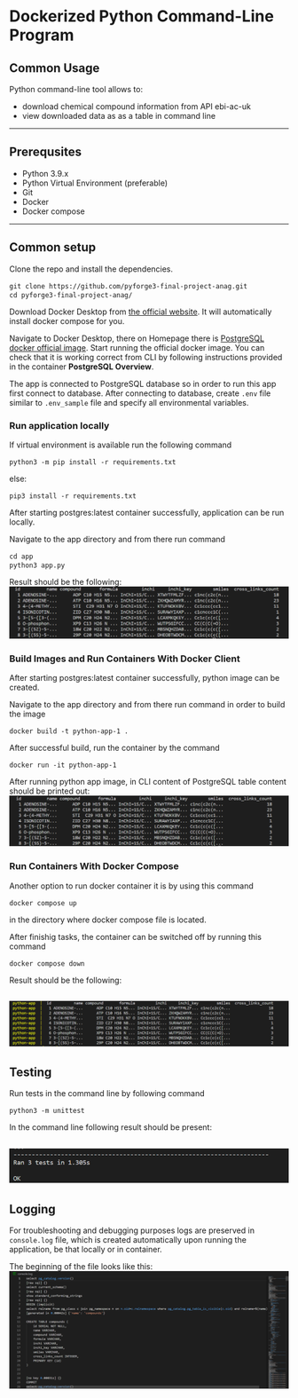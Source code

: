 # Dockerized Python Command-Line Program

## Common Usage
Python command-line tool allows to:
- download chemical compound information from API ebi-ac-uk
- view downloaded data as as a table in command line

---
## Prerequsites
- Python 3.9.x
- Python Virtual Environment (preferable)
- Git
- Docker
- Docker compose
---
## Common setup
Clone the repo and install the dependencies.
```
git clone https://github.com/pyforge3-final-project-anag.git
cd pyforge3-final-project-anag/
```

Download Docker Desktop from [the official website](https://docs.docker.com/desktop/). It will automatically install docker compose for you.

Navigate to Docker Desktop, there on Homepage there is [PostgreSQL docker official image](https://hub.docker.com/_/postgres).
Start running the official docker image.
You can check that it is working correct from CLI by following instructions provided in the container **PostgreSQL Overview**. 

The app is connected to PostgreSQL database so in order to run this app first connect to database. After connecting to database, create `.env` file similar to `.env_sample` file and specify all environmental variables.

### Run application locally

If virtual environment is available run the following command

```
python3 -m pip install -r requirements.txt
```

else:
```
pip3 install -r requirements.txt
```

After starting postgres:latest container successfully, application can be run locally. 

Navigate to the app directory and from there run command
```
cd app
python3 app.py
```

Result should be the following:
![executed_test_cases](__screenshots\local_run.png?raw=true "Title")

### Build Images and Run Containers With Docker Client

After starting postgres:latest container successfully, python image can be created. 

Navigate to the app directory and from there run command in order to build the image
```
docker build -t python-app-1 .
```
After successful build, run the container by the command
```
docker run -it python-app-1
```

After running python app image, in CLI content of PostgreSQL table content should be printed out:
![executed_test_cases](__screenshots\docker_client_result.png?raw=true "Title")

### Run Containers With Docker Compose

Another option to run docker container it is by using this command 
```
docker compose up
``` 
in the directory where docker compose file is located.

After finishig tasks, the container can be switched off by running this command 
```
docker compose down
```

Result should be the following:

![executed_test_cases](__screenshots\docker_compose_result.png?raw=true "Title")
---
## Testing
Run tests in the command line by following command
```
python3 -m unittest
```
In the command line following result should be present:

![executed_test_cases](__screenshots\executed_test_cases.png?raw=true "Title")
---
## Logging

For troubleshooting and debugging purposes logs are preserved in `console.log` file, which is created automatically upon running the application, be that locally or in container.

The beginning of the file looks like this:
![console_log](__screenshots\console_log.png?raw=true "Title")
